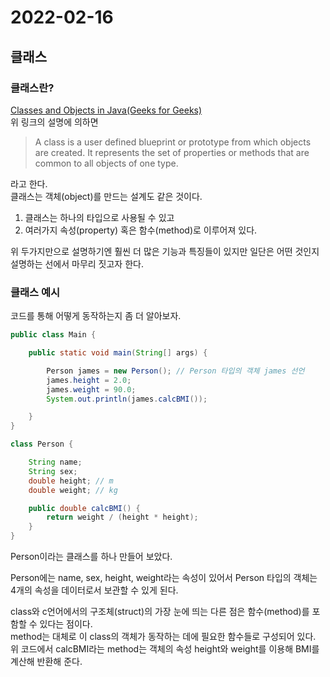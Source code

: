 # 2022-02-16

## 클래스

### 클래스란?

[Classes and Objects in Java(Geeks for Geeks)](https://www.geeksforgeeks.org/classes-objects-java/#:~:text=real%20life%20entities.-,Class,all%20objects%20of%20one%20type.)  
위 링크의 설명에 의하면

> A class is a user defined blueprint or prototype from which objects are created. It represents the set of properties or methods that are common to all objects of one type.

라고 한다.  
클래스는 객체(object)를 만드는 설계도 같은 것이다.

1. 클래스는 하나의 타입으로 사용될 수 있고
2. 여러가지 속성(property) 혹은 함수(method)로 이루어져 있다.

위 두가지만으로 설명하기엔 훨씬 더 많은 기능과 특징들이 있지만 일단은 어떤 것인지 설명하는 선에서 마무리 짓고자 한다.

### 클래스 예시

코드를 통해 어떻게 동작하는지 좀 더 알아보자.

```java
public class Main {

    public static void main(String[] args) {

        Person james = new Person(); // Person 타입의 객체 james 선언
        james.height = 2.0;
        james.weight = 90.0;
        System.out.println(james.calcBMI());

    }
}

class Person {

    String name;
    String sex;
    double height; // m
    double weight; // kg

    public double calcBMI() {
        return weight / (height * height);
    }
}
```

Person이라는 클래스를 하나 만들어 보았다.

Person에는 name, sex, height, weight라는 속성이 있어서 Person 타입의 객체는 4개의 속성을 데이터로서 보관할 수 있게 된다.

class와 c언어에서의 구조체(struct)의 가장 눈에 띄는 다른 점은 함수(method)를 포함할 수 있다는 점이다.  
method는 대체로 이 class의 객체가 동작하는 데에 필요한 함수들로 구성되어 있다.
위 코드에서 calcBMI라는 method는 객체의 속성 height와 weight를 이용해 BMI를 계산해 반환해 준다.

